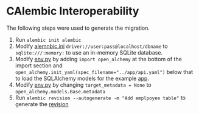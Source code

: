# CAlembic Interoperability

The following steps were used to generate the migration.

1. Run `alembic init alembic`
2. Modify [alemnbic.ini](alembic.ini) `driver://user:pass@localhost/dbname` to `sqlite:///:memory:` to use an in-memory SQLite database.
3. Modify [env.py](alembic/env.py) by adding `import open_alchemy` at the bottom of the import section and `open_alchemy.init_yaml(spec_filename="../app/api.yaml")` below that to load the SQLAlchemy models for the example [app](../app).
4. Modify [env.py](alembic/env.py) by changing `target_metadata = None` to `open_alchemy.models.Base.metadata`
5. Run `alembic revision --autogenerate -m "Add emplpoyee table"` to generate the [revision](alembic/versions)
